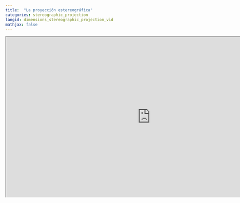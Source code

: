 ```yaml
---
title:  "La proyección estereográfica"
categories: stereographic_projection
langid: dimensions_stereographic_projection_vid
mathjax: false
---
```


<iframe width="900" height="500"
	src="https://www.youtube.com/embed/zL3olJKXQo0?rel=0;&start=424;&end=779.3">
</iframe>

